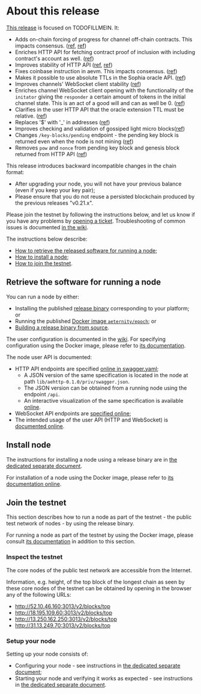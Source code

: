 # About this release

[This release][this-release] is focused on TODOFILLMEIN.
It:
* Adds on-chain forcing of progress for channel off-chain contracts. This impacts consensus. ([ref](https://github.com/aeternity/epoch/pull/1469), [ref](https://github.com/aeternity/epoch/pull/1528))
* Enriches HTTP API for fetching contract proof of inclusion with including contract's account as well. ([ref](https://github.com/aeternity/epoch/pull/1503))
* Improves stability of HTTP API ([ref](https://github.com/aeternity/epoch/pull/1505), [ref](https://github.com/aeternity/epoch/pull/1546))
* Fixes coinbase instruction in aevm. This impacts consensus. ([ref](https://github.com/aeternity/epoch/pull/1502))
* Makes it possible to use absolute TTLs in the Sophia oracle API. ([ref](https://github.com/aeternity/epoch/pull/1493))
* Improves channels' WebSocket client stability ([ref](https://github.com/aeternity/epoch/pull/1520))
* Enriches channel WebSocket client opening with the functionality of the `initator` giving the `responder` a certain amount of tokens in the initial channel state. This is an act of a good will and can as well be 0. ([ref](https://github.com/aeternity/epoch/pull/1531))
* Clarifies in the user HTTP API that the oracle extension TTL must be relative. ([ref](https://github.com/aeternity/epoch/pull/1537))
* Replaces '$' with '_' in addresses ([ref](https://github.com/aeternity/epoch/pull/1544))
* Improves checking and validation of gossiped light micro blocks([ref](https://github.com/aeternity/epoch/pull/1541))
* Changes `/key-blocks/pending` endpoint - the pending key block is returned even when the node is not mining ([ref](https://github.com/aeternity/epoch/pull/1536))
* Removes `pow` and `nonce` from pending key block and genesis block returned from HTTP API ([ref](https://github.com/aeternity/epoch/pull/1536))

[this-release]: https://github.com/aeternity/epoch/releases/tag/v0.22.0

This release introduces backward incompatible changes in the chain format:
* After upgrading your node, you will not have your previous balance (even if you keep your key pair);
* Please ensure that you do not reuse a persisted blockchain produced by the previous releases "v0.21.x".

Please join the testnet by following the instructions below, and let us know if you have any problems by [opening a ticket](https://github.com/aeternity/epoch/issues).
Troubleshooting of common issues is documented [in the wiki](https://github.com/aeternity/epoch/wiki/Troubleshooting).

The instructions below describe:
* [How to retrieve the released software for running a node](#retrieve-the-software-for-running-a-node);
* [How to install a node](#install-node);
* [How to join the testnet](#join-the-testnet).

## Retrieve the software for running a node

You can run a node by either:
* Installing the published [release binary][this-release] corresponding to your platform; or
* Running the published [Docker image `aeternity/epoch`][docker]; or
* [Building a release binary from source][build].

[docker]: https://github.com/aeternity/epoch/blob/v0.22.0/docs/docker.md
[build]: https://github.com/aeternity/epoch/blob/v0.22.0/docs/build.md

The user configuration is documented in the [wiki](https://github.com/aeternity/epoch/wiki/User-provided-configuration).
For specifying configuration using the Docker image, please refer to [its documentation][docker].

The node user API is documented:
* HTTP API endpoints are specified [online in swagger.yaml][swagger-yaml];
  * A JSON version of the same specification is located in the node at path `lib/aehttp-0.1.0/priv/swagger.json`.
  * The JSON version can be obtained from a running node using the endpoint `/api`.
  * An interactive visualization of the same specification is available [online][swagger-ui].
* WebSocket API endpoints are [specified online][api-doc];
* The intended usage of the user API (HTTP and WebSocket) is [documented online][api-doc].

[swagger-yaml]: https://github.com/aeternity/epoch/blob/v0.22.0/config/swagger.yaml
[swagger-ui]: https://aeternity.github.io/epoch-api-docs/?config=https://raw.githubusercontent.com/aeternity/epoch/v0.22.0/apps/aehttp/priv/swagger.json
[api-doc]: https://github.com/aeternity/protocol/blob/epoch-v0.22.0/epoch/api/README.md

## Install node

The instructions for installing a node using a release binary are in [the dedicated separate document](../../docs/installation.md).

For installation of a node using the Docker image, please refer to [its documentation online][docker].

## Join the testnet

This section describes how to run a node as part of the testnet - the public test network of nodes - by using the release binary.

For running a node as part of the testnet by using the Docker image, please consult [its documentation][docker] in addition to this section.

### Inspect the testnet

The core nodes of the public test network are accessible from the Internet.

Information, e.g. height, of the top block of the longest chain as seen by these core nodes of the testnet can be obtained by opening in the browser any of the following URLs:
* http://52.10.46.160:3013/v2/blocks/top
* http://18.195.109.60:3013/v2/blocks/top
* http://13.250.162.250:3013/v2/blocks/top
* http://31.13.249.70:3013/v2/blocks/top

### Setup your node

Setting up your node consists of:
* Configuring your node - see instructions in [the dedicated separate document](../../docs/configuration.md);
* Starting your node and verifying it works as expected - see instructions in [the dedicated separate document](../../docs/operation.md).
